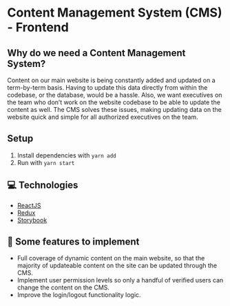 # Content Management System (CMS) - Frontend

## Why do we need a Content Management System?

Content on our main website is being constantly added and updated on a term-by-term basis. Having to update this data directly from within the codebase, or the database, would be a hassle. Also, we want executives on the team who don’t work on the website codebase to be able to update the content as well. The CMS solves these issues, making updating data on the website quick and simple for all authorized executives on the team.

## Setup

1. Install dependencies with `yarn add`
2. Run with `yarn start`

## 💻 Technologies

- [ReactJS](https://reactjs.org/)
- [Redux](https://redux.js.org/)
- [Storybook](https://storybook.js.org/)

## 🔨 Some features to implement

- Full coverage of dynamic content on the main website, so that the majority of updateable content on the site can be updated through the CMS.
- Implement user permission levels so only a handful of verified users can change the content on the CMS. 
- Improve the login/logout functionality logic.
